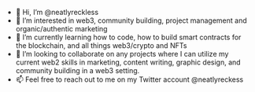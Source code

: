- 👋 Hi, I’m @neatlyreckless
- 👀 I’m interested in web3, community building, project management and organic/authentic marketing
- 🌱 I’m currently learning how to code, how to build smart contracts for the blockchain, and all things web3/crypto and NFTs
- 💞️ I’m looking to collaborate on any projects where I can utilize my current web2 skills in marketing, content writing, graphic design, and community building in a web3 setting. 
- 📫 Feel free to reach out to me on my Twitter account @neatlyreckess

<!---
neatlyreckless/neatlyreckless is a ✨ special ✨ repository because its `README.md` (this file) appears on your GitHub profile.
You can click the Preview link to take a look at your changes.
--->
